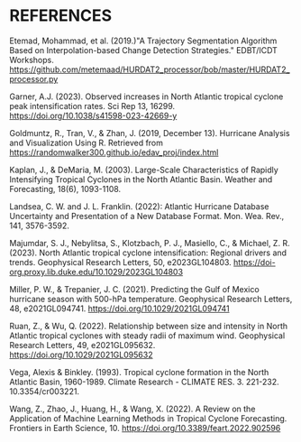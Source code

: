 # REFERENCES

Etemad, Mohammad, et al. (2019.)"A Trajectory Segmentation Algorithm Based on Interpolation-based Change Detection Strategies." EDBT/ICDT Workshops. https://github.com/metemaad/HURDAT2_processor/bob/master/HURDAT2_processor.py

Garner, A.J. (2023). Observed increases in North Atlantic tropical cyclone peak intensification rates. Sci Rep 13, 16299. https://doi.org/10.1038/s41598-023-42669-y

Goldmuntz, R., Tran, V., & Zhan, J. (2019, December 13). Hurricane Analysis and Visualization Using R. Retrieved from https://randomwalker300.github.io/edav_proj/index.html

Kaplan, J., & DeMaria, M. (2003). Large-Scale Characteristics of Rapidly Intensifying Tropical Cyclones in the North Atlantic Basin. Weather and Forecasting, 18(6), 1093-1108. 

Landsea, C. W. and J. L. Franklin. (2022): Atlantic Hurricane Database Uncertainty and Presentation of a New Database Format. Mon. Wea. Rev., 141, 3576-3592.

Majumdar, S. J., Nebylitsa, S., Klotzbach, P. J., Masiello, C., & Michael, Z. R. (2023). North Atlantic tropical cyclone intensification: Regional drivers and trends. Geophysical Research Letters, 50, e2023GL104803. https://doi-org.proxy.lib.duke.edu/10.1029/2023GL104803

Miller, P. W., & Trepanier, J. C. (2021). Predicting the Gulf of Mexico hurricane season with 500-hPa temperature. Geophysical Research Letters, 48, e2021GL094741. https://doi.org/10.1029/2021GL094741

Ruan, Z., & Wu, Q. (2022). Relationship between size and intensity in North Atlantic tropical cyclones with steady radii of maximum wind. Geophysical Research Letters, 49, e2021GL095632. https://doi.org/10.1029/2021GL095632

Vega, Alexis & Binkley. (1993). Tropical cyclone formation in the North Atlantic Basin, 1960-1989. Climate Research - CLIMATE RES. 3. 221-232. 10.3354/cr003221.

Wang, Z., Zhao, J., Huang, H., & Wang, X. (2022). A Review on the Application of Machine Learning Methods in Tropical Cyclone Forecasting. Frontiers in Earth Science, 10. https://doi.org/10.3389/feart.2022.902596
